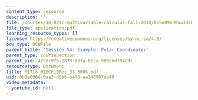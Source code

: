 ```yaml
---
content_type: resource
description: ''
file: /courses/18-02sc-multivariable-calculus-fall-2010/0b5e096d0aa3d8b6e4f8aa348967ae49_MIT18_02SCF10Rec_37_300k.pdf
file_type: application/pdf
learning_resource_types: []
license: https://creativecommons.org/licenses/by-nc-sa/4.0/
ocw_type: OCWFile
parent_title: 'Session 54: Example: Polar Coordinates'
parent_type: CourseSection
parent_uid: 4298c9f5-2873-d0fa-0eca-900cbdf04cdc
resourcetype: Document
title: MIT18_02SCF10Rec_37_300k.pdf
uid: 0b5e096d-0aa3-d8b6-e4f8-aa348967ae49
video_metadata:
  youtube_id: null
---
```

